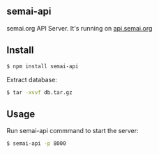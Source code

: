## semai-api

semai.org API Server. It's running on [api.semai.org](http://api.semai.org)

## Install

```bash
$ npm install semai-api
```

Extract database:

```bash
$ tar -xvvf db.tar.gz
```

## Usage

Run semai-api commmand to start the server:

```bash
$ semai-api -p 8000
```
